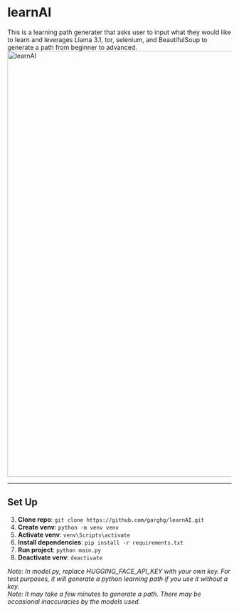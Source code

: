 # learnAI
This is a learning path generater that asks user to input what they would like to learn and leverages Llama 3.1, tor, selenium, and BeautifulSoup to generate a path from beginner to advanced.
<img width="1919" height="956" alt="learnAI" src="https://github.com/user-attachments/assets/caa0a2d3-55e4-4233-8aeb-5d514edb4d79" />

---
## Set Up

3.  **Clone repo**: `git clone https://github.com/garghg/learnAI.git`
2. **Create venv**: `python -m venv venv`
3. **Activate venv**: `venv\Scripts\activate`
4. **Install dependencies**: `pip install -r requirements.txt`
5. **Run project**: `python main.py`
6. **Deactivate venv**: `deactivate`

_Note: In model.py, replace HUGGING_FACE_API_KEY with your own key. For test purposes, it will generate a python learning path if you use it without a key._  
_Note: It may take a few minutes to generate a path. There may be occasional inaccuracies by the models used._
